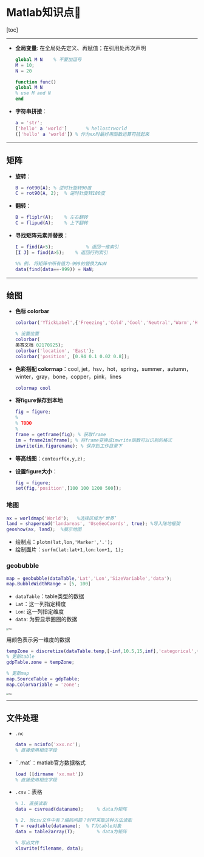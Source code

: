 # Matlab知识点🧀️

[toc]

------



- **全局变量**: 在全局处先定义、再赋值；在引用处再次声明

  ```matlab
  global M N	% 不要加逗号
  M = 10;
  N = 20
  
  function func()
  global M N
  % use M and N
  end
  ```

- **字符串拼接**：

  ```matlab
  a = 'str';
  ['hello' a 'world']		% hellostrworld
  (['hello' a 'world'])	% 作为xx时最好用函数运算符括起来
  ```

  

------

## 矩阵

- **旋转**：

  ```matlab
  B = rot90(A);	% 逆时针旋转90度
  C = rot90(A, 2);	% 逆时针旋转180度
  ```

- **翻转**：

  ```matlab
  B = fliplr(A);	% 左右翻转
  C = flipud(A);	% 上下翻转
  ```

- **寻找矩阵元素并替换**：

  ```matlab
  I = find(A>5);			% 返回一维索引
  [I J] = find(A>5);	% 返回行列索引
  
  %% 例. 将矩阵中所有值为-999的替换为NaN
  data(find(data==-999)) = NaN;
  ```



------

## 绘图

- **色标 colorbar**

  ```matlab
  colorbar('YTickLabel',{'Freezing','Cold','Cool','Neutral','Warm','Hot','Burning','Nuclear'});		% 设置色标的刻度名字
  
  % 设置位置
  colorbar(
  美赛文档 02170925);
  colorbar('location', 'East');
  colorbar('position', [0.94 0.1 0.02 0.8]);
  ```

- **色彩搭配 colormap**：cool, jet，hsv，hot，spring，summer，autumn，winter，gray，bone，copper，pink，lines

  ```matlab
  colormap cool
  ```

- **将figure保存到本地**

  ```matlab
  fig = figure;
  %
  % TODO
  %
  frame = getframe(fig); % 获取frame
  im = frame2im(frame); % 将frame变换成imwrite函数可以识别的格式
  imwrite(im,figurename); % 保存到工作目录下
  
  ```

- **等高线图**：`contourf(x,y,z);`

- **设置figure大小**：

  ```matlab
  fig = figure;
  set(fig,'position',[100 100 1200 500]);
  ```

  



### 地图

```matlab
ax = worldmap('World');   %选择区域为‘世界’
land = shaperead('landareas', 'UseGeoCoords', true); %导入陆地框架
geoshow(ax, land);	%展示地图
```

- 绘制点：`plotm(lat,lon,'Marker','.');`
- 绘制面片：`surfm(lat:lat+1,lon:lon+1, 1);`

### geobubble

```matlab
map = geobubble(dataTable,'Lat','Lon','SizeVariable','data');
map.BubbleWidthRange = [5, 100]
```

- `dataTable`：table类型的数据
- `Lat`：这一列指定精度
- `Lon`: 这一列指定维度
- `data`: 为要显示圈圈的数据

<img src="https://pic3.zhimg.com/80/v2-e90b6b661abe87fe10dd135e20e7642a_hd.jpg" alt="img" style="zoom:33%;" />

用颜色表示另一维度的数据

```matlab
tempZone = discretize(dataTable.temp,[-inf,10.5,15,inf],'categorical',{'cold','normal','hot'});
% 更新table
gdpTable.zone = tempZone;

% 更新map
map.SourceTable = gdpTable;
map.ColorVariable = 'zone';
```

<img src="https://pic1.zhimg.com/80/v2-9830985f942fbff261eb14a9af2c755c_hd.jpg" alt="img" style="zoom:33%;" />

------

## 文件处理

- `.nc`

  ```matlab
  data = ncinfo('xxx.nc');
  % 直接使用相应字段
  ```

- ``.mat`：matlab官方数据格式

  ```matlab
  load ([dirname 'xx.mat'])
  % 直接使用相应字段
  ```

- `.csv`：表格

  ```matlab
  % 1. 直接读取
  data = csvread(dataname);		% data为矩阵
  
  % 2. 当csv文件中有？编码问题？时可采取这种方法读取
  T = readtable(dataname);	% T为table对象
  data = table2array(T);		% data为矩阵
  
  % 写出文件
  xlswrite(filename, data);
  ```

  

